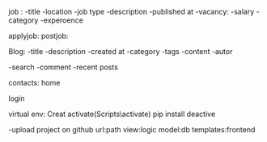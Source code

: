 job :
-title
-location
-job type
-description
-published at
-vacancy:
-salary
-category
-experoence



applyjob:
postjob:

Blog: 
-title
-description
-created at
-category
-tags
-content
-autor

-search
-comment
-recent posts


contacts:
home

login



virtual env:
Creat
activate(Scripts\activate)
pip install
deactive

-upload project on github
url:path
view:logic
model:db
templates:frontend
